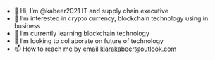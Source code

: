 - 👋 Hi, I’m @kabeer2021 IT and supply chain executive
- 👀 I’m interested in crypto currency, blockchain technology using in business
- 🌱 I’m currently learning blockchain technology
- 💞️ I’m looking to collaborate on future of technology
- 📫 How to reach me by email kiarakabeer@outlook.com

<!---
kabeer2021/kabeer2021 is a ✨ special ✨ repository because its `README.md` (this file) appears on your GitHub profile.
You can click the Preview link to take a look at your changes.
--->
